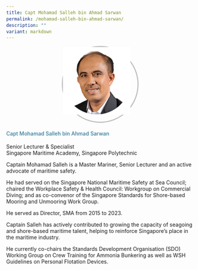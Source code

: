 ```yaml
---
title: Capt Mohamad Salleh bin Ahmad Sarwan
permalink: /mohamad-salleh-bin-ahmad-sarwan/
description: ""
variant: markdown
---
```

<div class="row"> 
	<div class="col is-3">
		<div class="speaker-image-wrapper position-center"><img src="/images/Speakers/2024/New Images/Mohd Salleh A Sarwan.png"></div></div> 
	<div class="col is-9 speaker-details"> 
 <h4>Capt Mohamad Salleh bin Ahmad Sarwan</h4> <p>          Senior Lecturer &amp; Specialist<br>           Singapore Maritime Academy, Singapore Polytechnic <br> 
	
</p> <p>Captain Mohamad Salleh is a Master Mariner, Senior Lecturer and an active advocate of maritime safety.</p><p>He had served on the Singapore National Maritime Safety at Sea Council; chaired the Workplace Safety &amp; Health Council: Workgroup on Commercial Diving; and as co-convenor of the Singapore Standards for Shore-based Mooring and Unmooring Work Group. </p><p> He served as Director, SMA from 2015 to 2023. </p><p>Captain Salleh has actively contributed to growing the capacity of seagoing and shore-based maritime talent, helping to reinforce Singapore’s place in the maritime industry. </p><p>He currently co-chairs the Standards Development Organisation (SDO) Working Group on Crew Training for Ammonia Bunkering as well as WSH Guidelines on Personal Flotation Devices. </p><p></p></div> </div>



<style type="text/css">
	 .speaker-image-wrapper{
    height: 200px;
    width: 200px;
    border-radius: 50%;
    margin: 0 auto;
border: solid 3px #c1c1c1;
  }
	.image-adjust{
		object-fit: cover;
		height: 220px;
		width: 100%;
		border-radius:50%;
		object-position: top center;
	}
    .is-left{
      text-align: left;
    }
    h4{
      font-weight: 500; 
      color: #337B9A !important;
    }
     .speaker-details p { text-align: justified; }
  </style>
